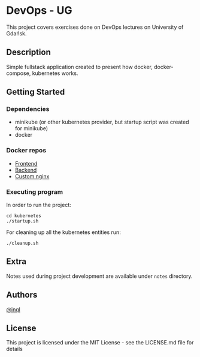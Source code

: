 # DevOps - UG

This project covers exercises done on DevOps lectures on University of Gdańsk.

## Description

Simple fullstack application created to present how docker, docker-compose, kubernetes works.

## Getting Started

### Dependencies

* minikube (or other kubernetes provider, but startup script was created for minikube)
* docker

### Docker repos

* [Frontend](https://hub.docker.com/repository/docker/inql/music-library-myfrontend)
* [Backend](https://hub.docker.com/repository/docker/inql/music-library-mybackend)
* [Custom nginx](https://hub.docker.com/repository/docker/inql/music-library-mynginx)
### Executing program

In order to run the project:

```
cd kubernetes
./startup.sh
```

For cleaning up all the kubernetes entities run:
```
./cleanup.sh
```
## Extra

Notes used during project development are available under `notes` directory.

## Authors

[@inql](https://github.com/inql)

## License

This project is licensed under the MIT License - see the LICENSE.md file for details
